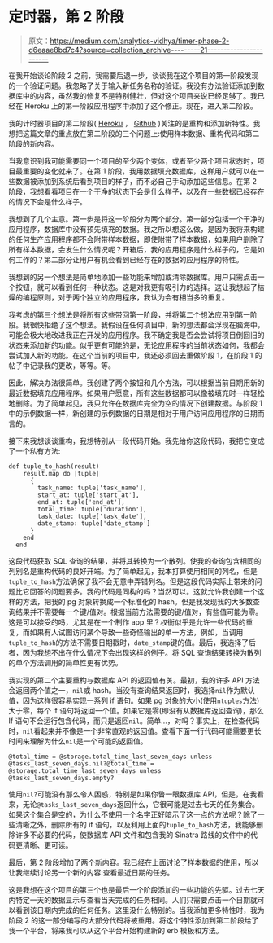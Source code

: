 # 定时器，第 2 阶段

> 原文：<https://medium.com/analytics-vidhya/timer-phase-2-d6eaae8bd7c4?source=collection_archive---------21----------------------->

在我开始谈论阶段 2 之前，我需要后退一步，谈谈我在这个项目的第一阶段发现的一个验证问题。我忽略了关于输入新任务名称的验证。我没有办法验证添加到数据库中的内容，虽然我的修复不是特别健壮，但对这个项目来说已经足够了。我已经在 Heroku 上的第一阶段应用程序中添加了这个修正。现在，进入第二阶段。

我的计时器项目的第二阶段( [Heroku](https://timer-phase-ii.herokuapp.com/timer) ， [Github](https://github.com/john129er/timer_phase_2) )关注的是重构和添加新特性。我想把这篇文章的重点放在第二阶段的三个问题上:使用样本数据、重构代码和第二阶段的新内容。

当我意识到我可能需要同一个项目的至少两个变体，或者至少两个项目状态时，项目最重要的变化就来了。在第 1 阶段，我用数据填充数据库，这样用户就可以在一些数据被添加到系统后看到项目的样子，而不必自己手动添加这些信息。在第 2 阶段，我想看看项目在一个干净的状态下会是什么样子，以及在一些数据已经存在的情况下会是什么样子。

我想到了几个主意。第一步是将这一阶段分为两个部分。第一部分包括一个干净的应用程序，数据库中没有预先填充的数据。我之所以想这么做，是因为我将来构建的任何生产应用程序都不会附带样本数据，即使附带了样本数据，如果用户删除了所有样本数据，会发生什么情况呢？开箱后，我的应用程序是什么样子的，它是如何工作的？第二部分让用户有机会看到已经存在的数据的应用程序的特性。

我想到的另一个想法是简单地添加一些功能来增加或清除数据库。用户只需点击一个按钮，就可以看到任何一种状态。这是对我更有吸引力的选择。这让我想起了枯燥的编程原则，对于两个独立的应用程序，我认为会有相当多的重复。

我考虑的第三个想法是将所有这些带回第一阶段，并将第二个想法应用到第一阶段。我很快拒绝了这个想法。我假设在任何项目中，新的想法都会浮现在脑海中，可能会极大地改进我正在开发的应用程序。我不确定我是否会尝试将项目倒回旧的状态来添加新的功能。似乎更有可能的是，无论应用程序的当前状态如何，我都会尝试加入新的功能。在这个当前的项目中，我还必须回去重做阶段 1，在阶段 1 的帖子中记录我的更改，等等。等。

因此，解决办法很简单。我创建了两个按钮和几个方法，可以根据当前日期用新的最近数据填充应用程序。如果用户愿意，所有这些数据都可以像被填充时一样轻松地删除。为了简单起见，我只允许在数据库完全为空的情况下创建数据。与阶段 1 中的示例数据一样，新创建的示例数据的日期是相对于用户访问应用程序的日期而言的。

接下来我想谈谈重构，我想特别从一段代码开始。我先给你这段代码，我把它变成了一个私有方法:

```
def tuple_to_hash(result)    
    result.map do |tuple|
      {
        task_name: tuple['task_name'],
        start_at: tuple['start_at'],
        end_at: tuple['end_at'],
        total_time: tuple['duration'],
        task_date: tuple['task_date'],
        date_stamp: tuple['date_stamp']
      }
    end
  end
```

这段代码获取 SQL 查询的结果，并将其转换为一个散列。使我的查询包含相同的列别名是重构代码的良好开端。为了简单起见，我本打算使用相同的列名，但是`tuple_to_hash`方法确保了我不会无意中弄错列名。但是这段代码实际上带来的问题比它回答的问题要多。我的代码是同构的吗？当然可以。这就允许我创建一个这样的方法，把我的 pg 对象转换成一个标准化的 hash。但是我发现我的大多数查询结果并不需要每一个键/值对。根据当前方法需要的键/值对，有些值可能为零。这是可以接受的吗，尤其是在一个制作 app 里？权衡似乎是允许一些代码的重复，而如果有人试图访问某个导致一些奇怪输出的单一方法，例如，当调用`tuple_to_hash`的方法不需要日期戳时，`date_stamp`键的值。最后，我选择了后者，因为我想不出在什么情况下会出现这样的例子。将 SQL 查询结果转换为散列的单个方法调用的简单性更有优势。

我实现的第二个主要重构与数据库 API 的返回值有关。最初，我的许多 API 方法会返回两个值之一，`nil`或 hash。当没有查询结果返回时，我选择`nil`作为默认值，因为这样很容易实现一系列 if 语句。如果 pg 对象的大小(使用`ntuples`方法)大于零，每个 if 语句将返回一个值。如果它是零(即没有从数据库返回查询)，那么 If 语句不会运行包含代码，而只是返回`nil`。简单…，对吗？事实上，在检查代码时，`nil`看起来并不像是一个非常直观的返回值。查看下面一行代码可能需要更长时间来理解为什么`nil`是一个可能的返回值。

```
@total_time = @storage.total_time_last_seven_days unless @tasks_last_seven_days.nil?@total_time = @storage.total_time_last_seven_days unless @tasks_last_seven_days.empty?
```

使用`nil?`可能没有那么令人困惑，特别是如果你瞥一眼数据库 API，但是，在我看来，无论`@tasks_last_seven_days`返回什么，它很可能是过去七天的任务集合。如果这个集合是空的，为什么不使用一个名字正好暗示了这一点的方法呢？除了一些清晰之外，删除所有的 if 语句，以及利用上面的`tuple_to_hash`方法，我能够删除许多不必要的代码，使数据库 API 文件和包含我的 Sinatra 路线的文件中的代码更清晰、更可读。

最后，第 2 阶段增加了两个新内容。我已经在上面讨论了样本数据的使用，所以让我继续讨论另一个新的内容:查看最近日期的任务。

这是我想在这个项目的第三个也是最后一个阶段添加的一些功能的先驱。过去七天内特定一天的数据显示与查看当天完成的任务相同。人们只需要点击一个日期就可以看到该日期内完成的任何任务。这里没什么特别的。当我添加更多特性时，我为阶段 2 的这一部分编写的大部分代码将被重用。将这个特性添加到第二阶段给了我一个平台，将来我可以从这个平台开始构建新的 erb 模板和方法。